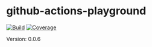 # github-actions-playground

[![Build](https://github.com/coditory/actions-release-sample/actions/workflows/build.yml/badge.svg)](https://github.com/coditory/actions-release-sample/actions/workflows/build.yml)
[![Coverage](https://codecov.io/gh/coditory/actions-release-sample/branch/main/graph/badge.svg?token=TCVSZBEovQ)](https://codecov.io/gh/coditory/actions-release-sample)

Version: 0.0.6
